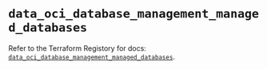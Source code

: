 # `data_oci_database_management_managed_databases`

Refer to the Terraform Registory for docs: [`data_oci_database_management_managed_databases`](https://registry.terraform.io/providers/oracle/oci/6.18.0/docs/data-sources/database_management_managed_databases).
